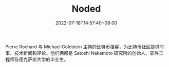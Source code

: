 ﻿---
weight: 
title: "Noded"
description: "Pierre Rochard 与 Michael Goldstein 主持的比特币播客，为比特币社区提供时事、技术新闻和评论"
date: 2022-07-18T14:57:40+08:00
lastmod: 2022-07-18T14:57:40+08:00
draft: false
authors: ["Simon"]
featuredImage: "noded.jpg"
link: "https://noded.org/"
tags: ["元宇宙社区","Noded"]
categories: ["navigation"]
navigation: ["元宇宙社区"]
lightgallery: true
toc: true
pinned: false
recommend: false
recommend1: false
---
Pierre Rochard 与 Michael Goldstein 主持的比特币播客，为比特币社区提供时事、技术新闻和评论。他们俩都是 Satoshi Nakamoto 研究所的创始人、软件工程师及德克萨斯大学的毕业生。